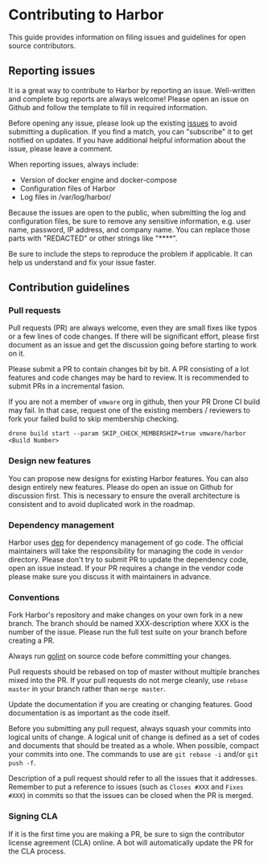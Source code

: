 # Contributing to Harbor

This guide provides information on filing issues and guidelines for open source contributors.

## Reporting issues

It is a great way to contribute to Harbor by reporting an issue. Well-written and complete bug reports are always welcome! Please open an issue on Github and follow the template to fill in required information.

Before opening any issue, please look up the existing [issues](https://github.com/vmware/harbor/issues) to avoid submitting a duplication.
If you find a match, you can "subscribe" it to get notified on updates. If you have additional helpful information about the issue, please leave a comment.

When reporting issues, always include:

* Version of docker engine and docker-compose
* Configuration files of Harbor
* Log files in /var/log/harbor/ 

Because the issues are open to the public, when submitting the log and configuration files, be sure to remove any sensitive information, e.g. user name, password, IP address, and company name. You can
replace those parts with "REDACTED" or other strings like "****".

Be sure to include the steps to reproduce the problem if applicable. It can help us understand and fix your issue faster.


## Contribution guidelines

### Pull requests

Pull requests (PR) are always welcome, even they are small fixes like typos or a few lines of code changes. If there will be significant effort, please first document as an issue and get the discussion going before starting to work on it.

Please submit a PR to contain changes bit by bit. A PR consisting of a lot features and code changes may be hard to review. It is recommended to submit PRs in a incremental fasion.

If you are not a member of `vmware` org in github, then your PR Drone CI build may fail. In that case, request one of the existing members / reviewers to fork your failed build to skip membership checking.
```shell
drone build start --param SKIP_CHECK_MEMBERSHIP=true vmware/harbor <Build Number>
```

### Design new features

You can propose new designs for existing Harbor features. You can also design
entirely new features. Please do open an issue on Github for discussion first. This is necessary to ensure the overall architecture is consistent and to avoid duplicated work in the roadmap.

### Dependency management
Harbor uses [dep](https://github.com/golang/dep) for dependency management of go code.  The official maintainers will take the responsibility for managing the code in `vendor` directory.  Please don't try to submit PR to update the dependency code, open an issue instead.  If your PR requires a change in the vendor code please make sure you discuss it with maintainers in advance.

### Conventions

Fork Harbor's repository and make changes on your own fork in a new branch. The branch should be named  XXX-description where XXX is the number of the issue. Please run the full test suite on your branch before creating a PR.

Always run [golint](https://github.com/golang/lint) on source code before
committing your changes.

Pull requests should be rebased on top of master without multiple branches mixed into the PR. If your pull requests do not merge cleanly, use `rebase master` in your branch rather than `merge master`.

Update the documentation if you are creating or changing features. Good documentation is as important as the code itself.

Before you submitting any pull request, always squash your commits into logical units of change. A logical unit of change is defined as a set of codes and documents that should be treated as a whole. When possible, compact your commits into one. The commands to use are `git rebase -i` and/or `git push -f`. 

Description of a pull request should refer to all the issues that it addresses. Remember to put a reference to issues (such as `Closes #XXX` and `Fixes #XXX`) in commits so that the issues can be closed when the PR is merged.

### Signing CLA
If it is the first time you are making a PR, be sure to sign the contributor license agreement (CLA) online. A bot will automatically update the PR for the CLA process.

